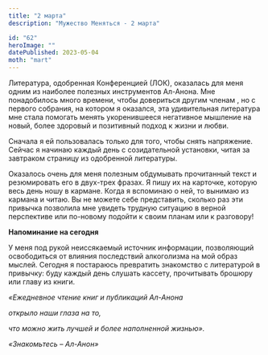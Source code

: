 ```yaml
---
title: "2 марта"
description: "Мужество Меняться - 2 марта"

id: "62"
heroImage: ""
datePublished: 2023-05-04
moth: "mart"
---
```


Литература, одобренная Конференцией (ЛОК), оказалась для меня одним из
наиболее полезных инструментов Ал-Анона. Мне понадобилось много времени, чтобы
довериться другим членам , но с первого собрания, на котором я оказался, эта
удивительная литература мне стала помогать менять укоренившееся негативное
мышление на новый, более здоровый и позитивный подход к жизни и любви.

Сначала я ей пользовалась только для того, чтобы снять напряжение. Сейчас я
начинаю каждый день с созидательной установки, читая за завтраком страницу из
одобренной литературы.

Оказалось очень для меня полезным обдумывать прочитанный текст и резюмировать
его в двух-трех фразах. Я пишу их на карточке, которую весь день ношу в
кармане. Когда я вспоминаю о ней, то вынимаю из кармана и читаю. Вы не можете
себе представить, сколько раз эти привычка позволила мне увидеть трудную
ситуацию в верной перспективе или по-новому подойти к своим планам или к
разговору!

**Напоминание на сегодня**

У меня под рукой неиссякаемый источник информации, позволяющий освободиться от
влияния последствий алкоголизма на мой образ мыслей. Сегодня я постараюсь
превратить знакомство с литературой в привычку: буду каждый день слушать
кассету, прочитывать брошюру или главу из книги.

_«Ежедневное чтение книг и публикаций Ал-Анона_

_открыло наши глаза на то,_

_что можно жить лучшей и более наполненной жизнью»._

_«Знакомьтесь – Ал-Анон»_

